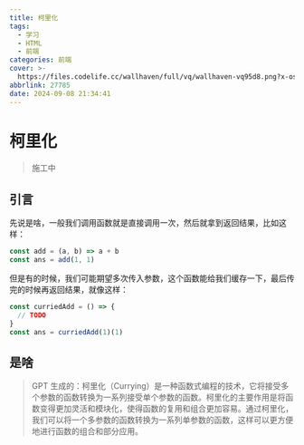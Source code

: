 ```yaml
---
title: 柯里化
tags:
  - 学习
  - HTML
  - 前端
categories: 前端
cover: >-
  https://files.codelife.cc/wallhaven/full/vq/wallhaven-vq95d8.png?x-oss-process=image/resize,limit_0,m_fill,w_2560,h_1440/quality,Q_92/format,webp
abbrlink: 27785
date: 2024-09-08 21:34:41
---
```


# 柯里化

> 施工中

## 引言

先说是啥，一般我们调用函数就是直接调用一次，然后就拿到返回结果，比如这样：

```ts
const add = (a, b) => a + b
const ans = add(1, 1)
```

但是有的时候，我们可能期望多次传入参数，这个函数能给我们缓存一下，最后传完的时候再返回结果，就像这样：

```ts
const curriedAdd = () => {
  // TODO
}
const ans = curriedAdd(1)(1)
```

## 是啥

> GPT 生成的：柯里化（Currying）是一种函数式编程的技术，它将接受多个参数的函数转换为一系列接受单个参数的函数。柯里化的主要作用是将函数变得更加灵活和模块化，使得函数的复用和组合更加容易。通过柯里化，我们可以将一个多参数的函数转换为一系列单参数的函数，这样可以更方便地进行函数的组合和部分应用。
